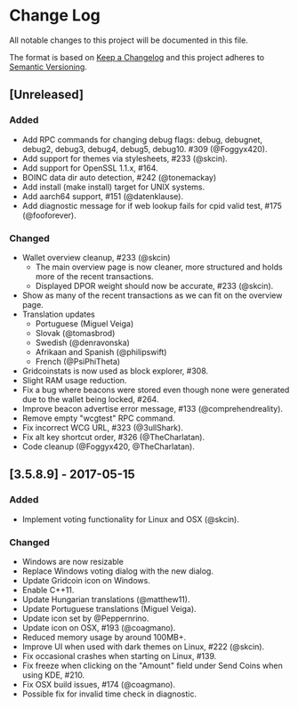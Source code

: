 # Change Log
All notable changes to this project will be documented in this file.

The format is based on [Keep a Changelog](http://keepachangelog.com/)
and this project adheres to [Semantic Versioning](http://semver.org/).

## [Unreleased]
### Added
 - Add RPC commands for changing debug flags: debug, debugnet, debug2, debug3,
   debug4, debug5, debug10. #309 (@Foggyx420).
 - Add support for themes via stylesheets, #233 (@skcin).
 - Add support for OpenSSL 1.1.x, #164.
 - BOINC data dir auto detection, #242 (@tonemackay)
 - Add install (make install) target for UNIX systems.
 - Add aarch64 support, #151 (@datenklause).
 - Add diagnostic message for if web lookup fails for cpid valid test,
   #175 (@fooforever).

### Changed
 - Wallet overview cleanup, #233 (@skcin)
   - The main overview page is now cleaner, more structured and holds more of
     the recent transactions.
   - Displayed DPOR weight should now be accurate, #233 (@skcin).
 - Show as many of the recent transactions as we can fit on the overview page.
 - Translation updates
   - Portuguese (Miguel Veiga)
   - Slovak (@tomasbrod)
   - Swedish (@denravonska)
   - Afrikaan and Spanish (@philipswift)
   - French (@PsiPhiTheta)
 - Gridcoinstats is now used as block explorer, #308.
 - Slight RAM usage reduction.
 - Fix a bug where beacons were stored even though none were generated due
   to the wallet being locked, #264.
 - Improve beacon advertise error message, #133 (@comprehendreality).
 - Remove empty "wcgtest" RPC command.
 - Fix incorrect WCG URL, #323 (@3ullShark).
 - Fix alt key shortcut order, #326 (@TheCharlatan).
 - Code cleanup (@Foggyx420, @TheCharlatan).

## [3.5.8.9] - 2017-05-15
### Added
- Implement voting functionality for Linux and OSX (@skcin).

### Changed
- Windows are now resizable 
- Replace Windows voting dialog with the new dialog.
- Update Gridcoin icon on Windows.
- Enable C++11.
- Update Hungarian translations (@matthew11).
- Update Portuguese translations (Miguel Veiga).
- Update icon set by @Peppernrino.
- Update icon on OSX, #193 (@coagmano).
- Reduced memory usage by around 100MB+.
- Improve UI when used with dark themes on Linux, #222 (@skcin).
- Fix occasional crashes when starting on Linux, #139.
- Fix freeze when clicking on the "Amount" field under Send Coins when using
  KDE, #210.
- Fix OSX build issues, #174 (@coagmano).
- Possible fix for invalid time check in diagnostic.
